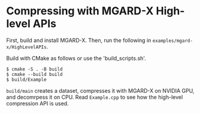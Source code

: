 # Compressing with MGARD-X High-level APIs

First, build and install MGARD-X.
Then, run the following in `examples/mgard-x/HighLevelAPIs`.

Build with CMake as follows or use the 'build_scripts.sh'.
```console
$ cmake -S . -B build
$ cmake --build build
$ build/Example
```


`build/main` creates a dataset, compresses it with MGARD-X on NVIDIA GPU, and decomrpess it on CPU.
Read `Example.cpp` to see how the high-level compression API is used.
